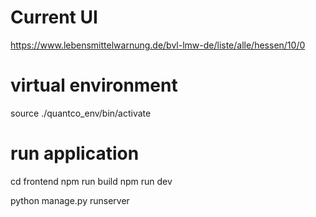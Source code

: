 # Current UI
https://www.lebensmittelwarnung.de/bvl-lmw-de/liste/alle/hessen/10/0

# virtual environment
source ./quantco_env/bin/activate

# run application
cd frontend
npm run build
npm run dev

python manage.py runserver
